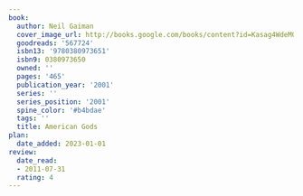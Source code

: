 ```yaml
---
book:
  author: Neil Gaiman
  cover_image_url: http://books.google.com/books/content?id=Kasag4WdeM0C&printsec=frontcover&img=1&zoom=1&edge=curl&source=gbs_api
  goodreads: '567724'
  isbn13: '9780380973651'
  isbn9: 0380973650
  owned: ''
  pages: '465'
  publication_year: '2001'
  series: ''
  series_position: '2001'
  spine_color: '#b4bdae'
  tags: ''
  title: American Gods
plan:
  date_added: 2023-01-01
review:
  date_read:
  - 2011-07-31
  rating: 4
---
```

